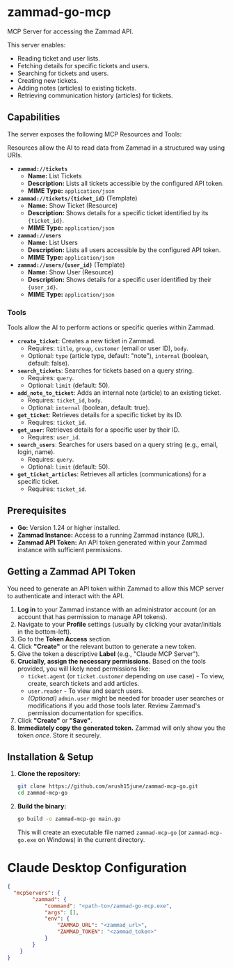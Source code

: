 # zammad-go-mcp

MCP Server for accessing the Zammad API. 

This server enables:

- Reading ticket and user lists.
- Fetching details for specific tickets and users.
- Searching for tickets and users.
- Creating new tickets.
- Adding notes (articles) to existing tickets.
- Retrieving communication history (articles) for tickets.

## Capabilities

The server exposes the following MCP Resources and Tools:

Resources allow the AI to read data from Zammad in a structured way using URIs.

*   **`zammad://tickets`**
    *   **Name:** List Tickets
    *   **Description:** Lists all tickets accessible by the configured API token.
    *   **MIME Type:** `application/json`
*   **`zammad://tickets/{ticket_id}`** (Template)
    *   **Name:** Show Ticket (Resource)
    *   **Description:** Shows details for a specific ticket identified by its `{ticket_id}`.
    *   **MIME Type:** `application/json`
*   **`zammad://users`**
    *   **Name:** List Users
    *   **Description:** Lists all users accessible by the configured API token.
    *   **MIME Type:** `application/json`
*   **`zammad://users/{user_id}`** (Template)
    *   **Name:** Show User (Resource)
    *   **Description:** Shows details for a specific user identified by their `{user_id}`.
    *   **MIME Type:** `application/json`

### Tools

Tools allow the AI to perform actions or specific queries within Zammad.

*   **`create_ticket`**: Creates a new ticket in Zammad.
    *   Requires: `title`, `group`, `customer` (email or user ID), `body`.
    *   Optional: `type` (article type, default: "note"), `internal` (boolean, default: false).
*   **`search_tickets`**: Searches for tickets based on a query string.
    *   Requires: `query`.
    *   Optional: `limit` (default: 50).
*   **`add_note_to_ticket`**: Adds an internal note (article) to an existing ticket.
    *   Requires: `ticket_id`, `body`.
    *   Optional: `internal` (boolean, default: true).
*   **`get_ticket`**: Retrieves details for a specific ticket by its ID.
    *   Requires: `ticket_id`.
*   **`get_user`**: Retrieves details for a specific user by their ID.
    *   Requires: `user_id`.
*   **`search_users`**: Searches for users based on a query string (e.g., email, login, name).
    *   Requires: `query`.
    *   Optional: `limit` (default: 50).
*   **`get_ticket_articles`**: Retrieves all articles (communications) for a specific ticket.
    *   Requires: `ticket_id`.

## Prerequisites

*   **Go:** Version 1.24 or higher installed.
*   **Zammad Instance:** Access to a running Zammad instance (URL).
*   **Zammad API Token:** An API token generated within your Zammad instance with sufficient permissions.

## Getting a Zammad API Token

You need to generate an API token within Zammad to allow this MCP server to authenticate and interact with the API.

1.  **Log in** to your Zammad instance with an administrator account (or an account that has permission to manage API tokens).
2.  Navigate to your **Profile** settings (usually by clicking your avatar/initials in the bottom-left).
3.  Go to the **Token Access** section.
4.  Click **"Create"** or the relevant button to generate a new token.
5.  Give the token a descriptive **Label** (e.g., "Claude MCP Server").
6.  **Crucially, assign the necessary permissions.** Based on the tools provided, you will likely need permissions like:
    *   `ticket.agent` (or `ticket.customer` depending on use case) - To view, create, search tickets and add articles.
    *   `user.reader` - To view and search users.
    *   *(Optional)* `admin.user` might be needed for broader user searches or modifications if you add those tools later. Review Zammad's permission documentation for specifics.
7.  Click **"Create"** or **"Save"**.
8.  **Immediately copy the generated token.** Zammad will only show you the token *once*. Store it securely.

## Installation & Setup

1.  **Clone the repository:**
    ```bash
    git clone https://github.com/arush15june/zammad-mcp-go.git
    cd zammad-mcp-go
    ```

2.  **Build the binary:**
    ```bash
    go build -o zammad-mcp-go main.go
    ```
    
    This will create an executable file named `zammad-mcp-go` (or `zammad-mcp-go.exe` on Windows) in the current directory.


# Claude Desktop Configuration

```json
{
  "mcpServers": {
        "zammad": {
            "command": "<path-to>/zammad-go-mcp.exe",
            "args": [],
            "env": {
                "ZAMMAD_URL": "<zammad_url>",
                "ZAMMAD_TOKEN": "<zammad_token>"
            }
        }
    }
}
```
